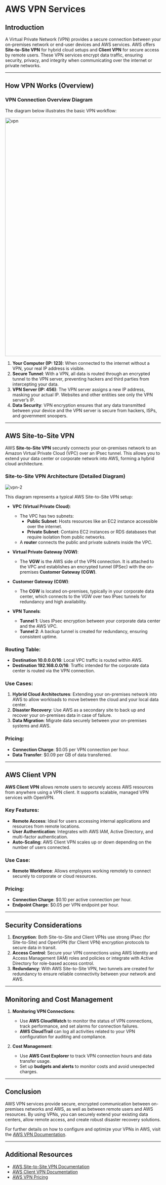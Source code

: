 # AWS VPN Services

## Introduction

A Virtual Private Network (VPN) provides a secure connection between your on-premises network or end-user devices and AWS services. AWS offers **Site-to-Site VPN** for hybrid cloud setups and **Client VPN** for secure access by remote users. These VPN services encrypt data traffic, ensuring security, privacy, and integrity when communicating over the internet or private networks.

---

## How VPN Works (Overview)

### VPN Connection Overview Diagram
The diagram below illustrates the basic VPN workflow:

 <img width="771" alt="vpn" src="https://github.com/user-attachments/assets/9bde2b37-0b8b-4003-a6b8-9696510b879b">

1. **Your Computer (IP: 123)**: When connected to the internet without a VPN, your real IP address is visible.
2. **Secure Tunnel**: With a VPN, all data is routed through an encrypted tunnel to the VPN server, preventing hackers and third parties from intercepting your data.
3. **VPN Server (IP: 456)**: The VPN server assigns a new IP address, masking your actual IP. Websites and other entities see only the VPN server’s IP.
4. **Data Security**: VPN encryption ensures that any data transmitted between your device and the VPN server is secure from hackers, ISPs, and government snoopers.

---

## AWS Site-to-Site VPN

AWS **Site-to-Site VPN** securely connects your on-premises network to an Amazon Virtual Private Cloud (VPC) over an IPsec tunnel. This allows you to extend your data center or corporate network into AWS, forming a hybrid cloud architecture.

### **Site-to-Site VPN Architecture (Detailed Diagram)**

![vpn-2](https://github.com/user-attachments/assets/7a289e23-dfb2-44a1-ba14-2d4591a23a1f)

This diagram represents a typical AWS Site-to-Site VPN setup:

- **VPC (Virtual Private Cloud)**:
  - The VPC has two subnets: 
    - **Public Subnet**: Hosts resources like an EC2 instance accessible over the internet.
    - **Private Subnet**: Contains EC2 instances or RDS databases that require isolation from public networks.
  - A **router** connects the public and private subnets inside the VPC.

- **Virtual Private Gateway (VGW)**:
  - The **VGW** is the AWS side of the VPN connection. It is attached to the VPC and establishes an encrypted tunnel (IPSec) with the on-premises **Customer Gateway (CGW)**.
  
- **Customer Gateway (CGW)**:
  - The **CGW** is located on-premises, typically in your corporate data center, which connects to the VGW over two IPsec tunnels for redundancy and high availability.
  
- **VPN Tunnels**:
  - **Tunnel 1**: Uses IPsec encryption between your corporate data center and the AWS VPC.
  - **Tunnel 2**: A backup tunnel is created for redundancy, ensuring consistent uptime.

### Routing Table:
- **Destination 10.0.0.0/16**: Local VPC traffic is routed within AWS.
- **Destination 192.168.0.0/16**: Traffic intended for the corporate data center is routed via the VPN connection.

### Use Cases:
1. **Hybrid Cloud Architectures**: Extending your on-premises network into AWS to allow workloads to move between the cloud and your local data center.
2. **Disaster Recovery**: Use AWS as a secondary site to back up and recover your on-premises data in case of failure.
3. **Data Migration**: Migrate data securely between your on-premises systems and AWS.

### Pricing:
- **Connection Charge**: $0.05 per VPN connection per hour.
- **Data Transfer**: $0.09 per GB of data transferred.

---

## AWS Client VPN

**AWS Client VPN** allows remote users to securely access AWS resources from anywhere using a VPN client. It supports scalable, managed VPN services with OpenVPN.

### Key Features:
- **Remote Access**: Ideal for users accessing internal applications and resources from remote locations.
- **User Authentication**: Integrates with AWS IAM, Active Directory, and multi-factor authentication.
- **Auto-Scaling**: AWS Client VPN scales up or down depending on the number of users connected.

### Use Case:
- **Remote Workforce**: Allows employees working remotely to connect securely to corporate or cloud resources.

### Pricing:
- **Connection Charge**: $0.10 per active connection per hour.
- **Endpoint Charge**: $0.05 per VPN endpoint per hour.

---

## Security Considerations

1. **Encryption**: Both Site-to-Site and Client VPNs use strong IPsec (for Site-to-Site) and OpenVPN (for Client VPN) encryption protocols to secure data in transit.
2. **Access Control**: Secure your VPN connections using AWS Identity and Access Management (IAM) roles and policies or integrate with Active Directory for role-based access control.
3. **Redundancy**: With AWS Site-to-Site VPN, two tunnels are created for redundancy to ensure reliable connectivity between your network and AWS.

---

## Monitoring and Cost Management

1. **Monitoring VPN Connections**:
   - Use **AWS CloudWatch** to monitor the status of VPN connections, track performance, and set alarms for connection failures.
   - **AWS CloudTrail** can log all activities related to your VPN configuration for auditing and compliance.

2. **Cost Management**:
   - Use **AWS Cost Explorer** to track VPN connection hours and data transfer usage.
   - Set up **budgets and alerts** to monitor costs and avoid unexpected charges.

---

## Conclusion

AWS VPN services provide secure, encrypted communication between on-premises networks and AWS, as well as between remote users and AWS resources. By using VPNs, you can securely extend your existing data centers, allow remote access, and create robust disaster recovery solutions.

For further details on how to configure and optimize your VPNs in AWS, visit the [AWS VPN Documentation](https://docs.aws.amazon.com/vpn/latest/s2svpn/VPC_VPN.html).

---

## Additional Resources
- [AWS Site-to-Site VPN Documentation](https://docs.aws.amazon.com/vpn/latest/s2svpn/VPC_VPN.html)
- [AWS Client VPN Documentation](https://docs.aws.amazon.com/vpn/latest/clientvpn-admin/what-is.html)
- [AWS VPN Pricing](https://aws.amazon.com/vpn/pricing/)
